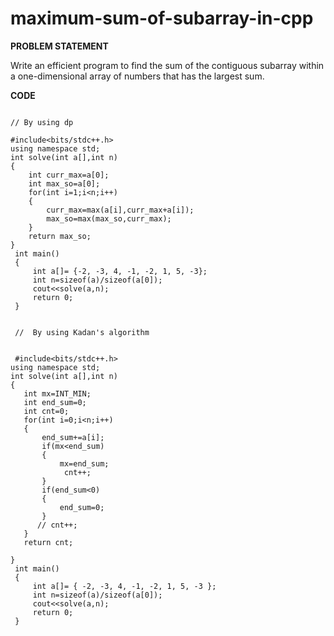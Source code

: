 # maximum-sum-of-subarray-in-cpp

**PROBLEM STATEMENT**

Write an efficient program to find the sum of the contiguous subarray within a one-dimensional array of numbers that has the largest sum. 

**CODE**

```

// By using dp

#include<bits/stdc++.h>
using namespace std;
int solve(int a[],int n)
{
    int curr_max=a[0];
    int max_so=a[0];
    for(int i=1;i<n;i++)
    {
        curr_max=max(a[i],curr_max+a[i]);
        max_so=max(max_so,curr_max);
    }
    return max_so;
}
 int main()
 {
     int a[]= {-2, -3, 4, -1, -2, 1, 5, -3};
     int n=sizeof(a)/sizeof(a[0]);
     cout<<solve(a,n);
     return 0;
 }
 
 
 //  By using Kadan's algorithm
 
 
 #include<bits/stdc++.h>
using namespace std;
int solve(int a[],int n)
{
   int mx=INT_MIN;
   int end_sum=0;
   int cnt=0;
   for(int i=0;i<n;i++)
   {
       end_sum+=a[i];
       if(mx<end_sum)
       {
           mx=end_sum;
            cnt++;
       }
       if(end_sum<0)
       {
           end_sum=0;
       }
      // cnt++;
   }
   return cnt;
   
}
 int main()
 {
     int a[]= { -2, -3, 4, -1, -2, 1, 5, -3 };
     int n=sizeof(a)/sizeof(a[0]);
     cout<<solve(a,n);
     return 0;
 }
 
